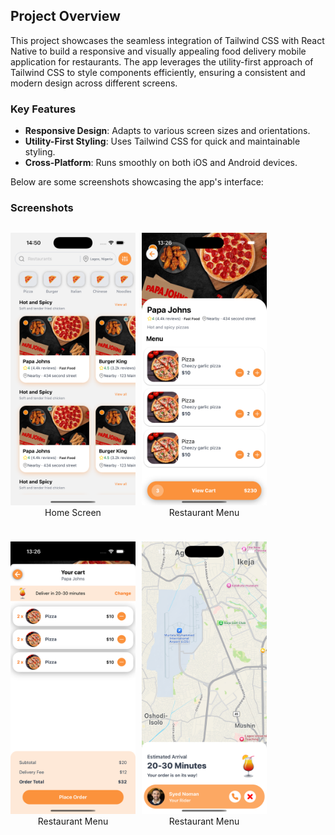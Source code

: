 ## Project Overview

This project showcases the seamless integration of Tailwind CSS with React Native to build a responsive and visually appealing food delivery mobile application for restaurants. The app leverages the utility-first approach of Tailwind CSS to style components efficiently, ensuring a consistent and modern design across different screens.

### Key Features

- **Responsive Design**: Adapts to various screen sizes and orientations.
- **Utility-First Styling**: Uses Tailwind CSS for quick and maintainable styling.
- **Cross-Platform**: Runs smoothly on both iOS and Android devices.

Below are some screenshots showcasing the app's interface:

### Screenshots

<div style="display: flex; flex-wrap: wrap; gap: 10px;">
    <p align="center">
        <img src="./screenshot.png" alt="Screenshot 1" width="200">
        <br>Home Screen
    </p>
    <p align="center">
        <img src="./screenshot2.png" alt="Screenshot 2" width="200">
        <br>Restaurant Menu
    </p>
    <p align="center">
        <img src="./screenshot3.png" alt="Screenshot 3" width="200">
        <br>Restaurant Menu
    </p>
    <p align="center">
        <img src="./screenshot1.png" alt="Screenshot 4" width="200">
        <br>Restaurant Menu
    </p>
</div>
